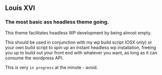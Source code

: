 ## Louis XVI

### The most basic ass headless theme going.

This theme facilitates headless WP development by being almost empty.

This should be used in conjunction with my wp build script (OSX only) or your own build script to spin up an instant headless wp installation, freeing you up to build out your front end with whatever you want, as long as it can consume the wordpress API.

This is very `in progress` at the minute - avoid.
